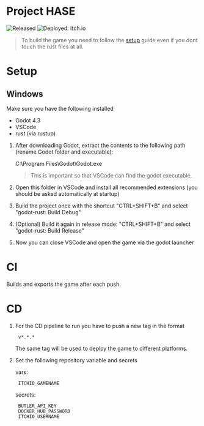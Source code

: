 # Project HASE

![Released](https://github.com/robotnik-dev/rust-godot-template/actions/workflows/release.yaml/badge.svg)
![Deployed: Itch.io](https://github.com/robotnik-dev/rust-godot-template/actions/workflows/cd_itch.yaml/badge.svg)

> To build the game you need to follow the [setup](#setup) guide even if you dont touch the rust files at all.

# Setup
## Windows
Make sure you have the following installed
- Godot 4.3
- VSCode
- rust (via rustup)

1. After downloading Godot, extract the contents to the following path (rename Godot folder and executable):

    C:\Program Files\Godot\Godot.exe

    > This is important so that VSCode can find the godot executable.
2. Open this folder in VSCode and install all recommended extensions (you should be asked automatically at startup)
3. Build the project once with the shortcut "CTRL+SHIFT+B" and select "godot-rust: Build Debug"
4. (Optional) Build it again in release mode: "CTRL+SHIFT+B" and select "godot-rust: Build Release"
5. Now you can close VSCode and open the game via the godot launcher

# CI
Builds and exports the game after each push.

# CD
1. For the CD pipeline to run you have to push a new tag in the format

        v*.*.*

    The same tag will be used to deploy the game to different platforms.

2. Set the following repository variable and secrets
    
    vars:

        ITCHIO_GAMENAME
    
    secrets:

        BUTLER_API_KEY
        DOCKER_HUB_PASSWORD
        ITCHIO_USERNAME
